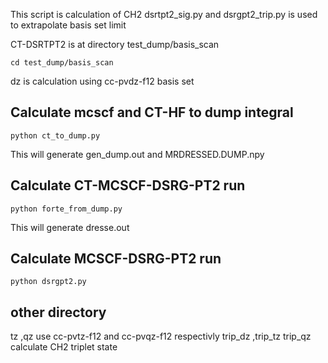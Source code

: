 This script is calculation of CH2
dsrtpt2_sig.py and dsrgpt2_trip.py is used to extrapolate basis set limit 

CT-DSRTPT2 is at directory test_dump/basis_scan

```
cd test_dump/basis_scan
```
dz is calculation using cc-pvdz-f12 basis set 
## Calculate mcscf and CT-HF to dump integral
```
python ct_to_dump.py
```
This will generate gen_dump.out and  MRDRESSED.DUMP.npy
## 
## Calculate CT-MCSCF-DSRG-PT2 run
```
python forte_from_dump.py
```
This will generate dresse.out 
## Calculate MCSCF-DSRG-PT2 run
```
python dsrgpt2.py
```

## other directory
tz ,qz use  cc-pvtz-f12 and cc-pvqz-f12 respectivly
trip_dz ,trip_tz trip_qz  calculate CH2 triplet state 

